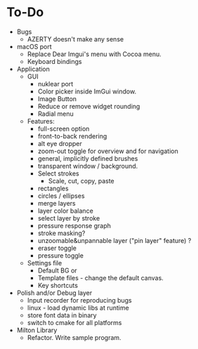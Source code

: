To-Do
=====

- Bugs
    - AZERTY doesn't make any sense
- macOS port
    - Replace Dear Imgui's menu with Cocoa menu.
    - Keyboard bindings
- Application
    - GUI
        - nuklear port
        - Color picker inside ImGui window.
        - Image Button
        - Reduce or remove widget rounding
        - Radial menu
    - Features:
        - full-screen option
        - front-to-back rendering
        - alt eye dropper
        - zoom-out toggle for overview and for navigation
        - general, implicitly defined brushes
        - transparent window / background.
        - Select strokes
            - Scale, cut, copy, paste
        - rectangles
        - circles / ellipses
        - merge layers
        - layer color balance
        - select layer by stroke
        - pressure response graph
        - stroke masking?
        - unzoomable&unpannable layer ("pin layer" feature) ?
        - eraser toggle
        - pressure toggle
    - Settings file
        - Default BG
           or
        - Template files - change the default canvas.
        - Key shortcuts
- Polish and/or Debug layer
    - Input recorder for reproducing bugs
    - linux - load dynamic libs at runtime
    - store font data in binary
    - switch to cmake for all platforms
- Milton Library
    - Refactor. Write sample program.
